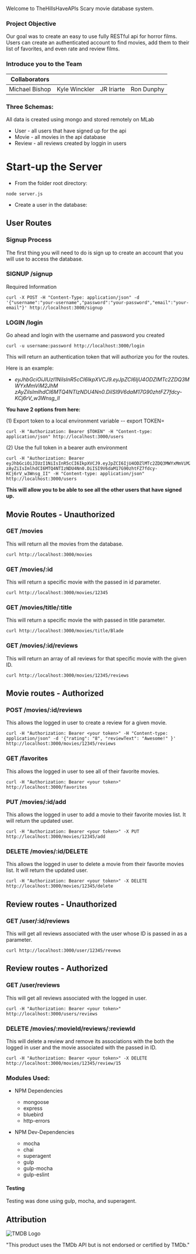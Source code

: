 Welcome to TheHillsHaveAPIs Scary movie database system.

### Project Objective
Our goal was to create an easy to use fully RESTful api for horror films. Users
can create an authenticated account to find movies, add them to their list of favorites, and even rate and review films.

### Introduce you to the Team

| Collaborators  |               |            |            |
|----------------|---------------|------------|------------|
| Michael Bishop | Kyle Winckler | JR Iriarte | Ron Dunphy |


### Three Schemas:
All data is created using mongo and stored remotely on MLab

- User - all users that have signed up for the api
- Movie - all movies in the api database
- Review - all reviews created by loggin in users

# Start-up the Server
* From the folder root directory:
```
node server.js
```


* Create a user in the database:

## User Routes

### Signup Process
The first thing you will need to do is sign up to create an account that you
will use to access the database.

### SIGNUP  /signup
Required Information
```
curl -X POST -H "Content-Type: application/json" -d '{"username":"your-username","password":"your-password","email":"your-email"}' http://localhost:3000/signup
```

### LOGIN /login
Go ahead and login with the username and password you created
```
curl -u username:password http://localhost:3000/login
```
This will return an authentication token that will authorize you for the routes.

Here is an example:
* *eyJhbGciOiJIUzI1NiIsInR5cCI6IkpXVCJ9.eyJpZCI6IjU4ODZlMTc2ZDQ3MWYxMmViM2JhM
zAyZiIsImlhdCI6MTQ4NTIzNDU4Nn0.DiISI9V6daM17G90zhtFZ7fdcy-KCj6rV_w3Wnsg_II*

**You have 2 options from here:**

(1)  Export token to a local environment variable -- export TOKEN=<your token>
```
curl -H "Authorization: Bearer $TOKEN" -H "Content-type: application/json" http://localhost:3000/users
```
(2) Use the full token in a bearer auth environment
```
curl -H "Authorization: Bearer eyJhbGciOiJIUzI1NiIsInR5cCI6IkpXVCJ9.eyJpZCI6IjU4ODZlMTc2ZDQ3MWYxMmViM2JhM
zAyZiIsImlhdCI6MTQ4NTIzNDU4Nn0.DiISI9V6daM17G90zhtFZ7fdcy-KCj6rV_w3Wnsg_II" -H "Content-type: application/json" http://localhost:3000/users
```
**This will allow you to be able to see all the other users that have signed up.**  


## Movie Routes - Unauthorized

### GET /movies
This will return all the movies from the database.

```
curl http://localhost:3000/movies
```

### GET /movies/:id
This will return a specific movie with the passed in id parameter.

```
curl http://localhost:3000/movies/12345
```

### GET /movies/title/:title
This will return a specific movie the with passed in title parameter.

```
curl http://localhost:3000/movies/title/Blade
```

### GET /movies/:id/reviews
This will return an array of all reviews for that specific movie with the given ID.

```
curl http://localhost:3000/movies/12345/reviews
```

## Movie routes - Authorized

### POST /movies/:id/reviews
This allows the logged in user to create a review for a given movie.

```
curl -H "Authorization: Bearer <your token>" -H "Content-type: application/json" -d '{"rating": "8", "reviewText": "Awesome!" }'  http://localhost:3000/movies/12345/reviews
```

### GET /favorites
This allows the logged in user to see all of their favorite movies.

```
curl -H "Authorization: Bearer <your token>"
http://localhost:3000/favorites
```

### PUT /movies/:id/add
This allows the logged in user to add a movie to their favorite movies list. It will return the updated user.

```
curl -H "Authorization: Bearer <your token>" -X PUT  http://localhost:3000/movies/12345/add
```

### DELETE /movies/:id/DELETE
This allows the logged in user to delete a movie from their favorite movies list. It will return the updated user.

```
curl -H "Authorization: Bearer <your token>" -X DELETE http://localhost:3000/movies/12345/delete
```

## Review routes - Unauthorized

### GET /user/:id/reviews
This will get all reviews associated with the user whose ID is passed in as a parameter.

```
curl http://localhost:3000/user/12345/revews
```

## Review routes - Authorized

### GET /user/reviews
This will get all reviews associated with the logged in user.

```
curl -H "Authorization: Bearer <your token>" http://localhost:3000/users/reviews
```

### DELETE /movies/:movieId/reviews/:reviewId
This will delete a review and remove its associations with the both the logged in user and the movie associated with the passed in ID.

```
curl -H "Authorization: Bearer <your token>" -X DELETE http://localhost:3000/movies/12345/review/15
```

### Modules Used:
* NPM Dependencies
  - mongoose
  - express
  - bluebird
  - http-errors


* NPM Dev-Dependencies
  - mocha
  - chai
  - superagent
  - gulp
  - gulp-mocha
  - gulp-eslint


#### Testing
Testing was done using gulp, mocha, and superagent.

## Attribution
![TMDB Logo](https://www.themoviedb.org/assets/static_cache/2dceae11589334eecd61443249261daf/images/v4/logos/208x226-stacked-green.png)

"This product uses the TMDb API but is not endorsed or certified by TMDb."

